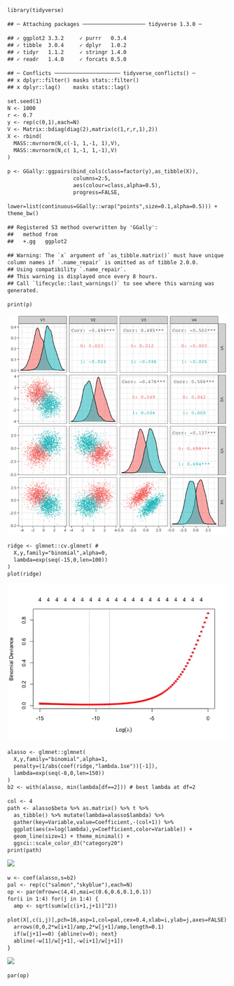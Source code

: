     library(tidyverse)

    ## ─ Attaching packages ──────────────────── tidyverse 1.3.0 ─

    ## ✓ ggplot2 3.3.2     ✓ purrr   0.3.4
    ## ✓ tibble  3.0.4     ✓ dplyr   1.0.2
    ## ✓ tidyr   1.1.2     ✓ stringr 1.4.0
    ## ✓ readr   1.4.0     ✓ forcats 0.5.0

    ## ─ Conflicts ───────────────────── tidyverse_conflicts() ─
    ## x dplyr::filter() masks stats::filter()
    ## x dplyr::lag()    masks stats::lag()

    set.seed(1)
    N <- 1000
    r <- 0.7
    y <- rep(c(0,1),each=N)
    V <- Matrix::bdiag(diag(2),matrix(c(1,r,r,1),2))
    X <- rbind(
      MASS::mvrnorm(N,c(-1, 1,-1, 1),V),
      MASS::mvrnorm(N,c( 1,-1, 1,-1),V)
    )

    p <- GGally::ggpairs(bind_cols(class=factor(y),as_tibble(X)),
                         columns=2:5,
                         aes(colour=class,alpha=0.5),
                         progress=FALSE,
                         lower=list(continuous=GGally::wrap("points",size=0.1,alpha=0.5))) + theme_bw()

    ## Registered S3 method overwritten by 'GGally':
    ##   method from   
    ##   +.gg   ggplot2

    ## Warning: The `x` argument of `as_tibble.matrix()` must have unique column names if `.name_repair` is omitted as of tibble 2.0.0.
    ## Using compatibility `.name_repair`.
    ## This warning is displayed once every 8 hours.
    ## Call `lifecycle::last_warnings()` to see where this warning was generated.

    print(p)

![](../man/synthesized_1_files/figure-markdown_strict/GGally-1.png)

    ridge <- glmnet::cv.glmnet( # 
      X,y,family="binomial",alpha=0,
      lambda=exp(seq(-15,0,len=100))
    )
    plot(ridge) 

![](../man/synthesized_1_files/figure-markdown_strict/fit-1.png)

    alasso <- glmnet::glmnet(
      X,y,family="binomial",alpha=1,
      penalty=(1/abs(coef(ridge,"lambda.1se"))[-1]),
      lambda=exp(seq(-8,0,len=150))
    )
    b2 <- with(alasso, min(lambda[df==2])) # best lambda at df=2

    col <- 4
    path <- alasso$beta %>% as.matrix() %>% t %>% 
      as_tibble() %>% mutate(lambda=alasso$lambda) %>% 
      gather(key=Variable,value=Coefficient,-(col+1)) %>%
      ggplot(aes(x=log(lambda),y=Coefficient,color=Variable)) + 
      geom_line(size=1) + theme_minimal() + 
      ggsci::scale_color_d3("category20")
    print(path)

![](synthesized_1_files/figure-markdown_strict/solution%20path-1.png)

    w <- coef(alasso,s=b2)
    pal <- rep(c("salmon","skyblue"),each=N)
    op <- par(mfrow=c(4,4),mai=c(0.6,0.6,0.1,0.1))
    for(i in 1:4) for(j in 1:4) {
      amp <- sqrt(sum(w[c(i+1,j+1)]^2))
      plot(X[,c(i,j)],pch=16,asp=1,col=pal,cex=0.4,xlab=i,ylab=j,axes=FALSE)
      arrows(0,0,2*w[i+1]/amp,2*w[j+1]/amp,length=0.1)
      if(w[j+1]==0) {abline(v=0); next}
      abline(-w[1]/w[j+1],-w[i+1]/w[j+1])
    }

![](synthesized_1_files/figure-markdown_strict/dbound-1.png)

    par(op)
